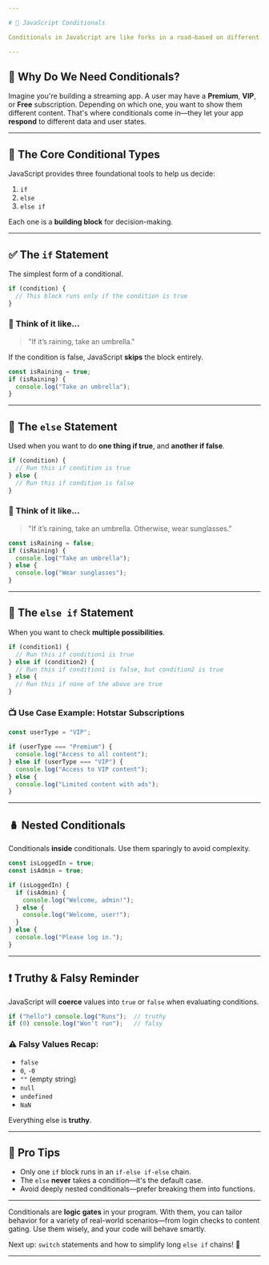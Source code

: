 ```yaml
---

# 🔀 JavaScript Conditionals 

Conditionals in JavaScript are like forks in a road—based on different situations, the program can take different paths. This is how our code **makes decisions** and becomes dynamic.

---
```


## 🌱 Why Do We Need Conditionals?

Imagine you're building a streaming app. A user may have a **Premium**, **VIP**, or **Free** subscription. Depending on which one, you want to show them different content. That's where conditionals come in—they let your app **respond** to different data and user states.

---

## 🧠 The Core Conditional Types

JavaScript provides three foundational tools to help us decide:

1. `if`
2. `else`
3. `else if`

Each one is a **building block** for decision-making.

---

## ✅ The `if` Statement

The simplest form of a conditional.

```js
if (condition) {
  // This block runs only if the condition is true
}
```

### 🧠 Think of it like...

> "If it’s raining, take an umbrella."

If the condition is false, JavaScript **skips** the block entirely.

```js
const isRaining = true;
if (isRaining) {
  console.log("Take an umbrella");
}
```

---

## 🔁 The `else` Statement

Used when you want to do **one thing if true**, and **another if false**.

```js
if (condition) {
  // Run this if condition is true
} else {
  // Run this if condition is false
}
```

### 🧠 Think of it like...

> "If it’s raining, take an umbrella. Otherwise, wear sunglasses."

```js
const isRaining = false;
if (isRaining) {
  console.log("Take an umbrella");
} else {
  console.log("Wear sunglasses");
}
```

---

## 🔀 The `else if` Statement

When you want to check **multiple possibilities**.

```js
if (condition1) {
  // Run this if condition1 is true
} else if (condition2) {
  // Run this if condition1 is false, but condition2 is true
} else {
  // Run this if none of the above are true
}
```

### 📺 Use Case Example: Hotstar Subscriptions

```js
const userType = "VIP";

if (userType === "Premium") {
  console.log("Access to all content");
} else if (userType === "VIP") {
  console.log("Access to VIP content");
} else {
  console.log("Limited content with ads");
}
```

---

## 🪆 Nested Conditionals

Conditionals **inside** conditionals. Use them sparingly to avoid complexity.

```js
const isLoggedIn = true;
const isAdmin = true;

if (isLoggedIn) {
  if (isAdmin) {
    console.log("Welcome, admin!");
  } else {
    console.log("Welcome, user!");
  }
} else {
  console.log("Please log in.");
}
```

---

## ❗ Truthy & Falsy Reminder

JavaScript will **coerce** values into `true` or `false` when evaluating conditions.

```js
if ("hello") console.log("Runs");  // truthy
if (0) console.log("Won't run");   // falsy
```

### ⚠️ Falsy Values Recap:

* `false`
* `0`, `-0`
* `""` (empty string)
* `null`
* `undefined`
* `NaN`

Everything else is **truthy**.

---

## 🧠 Pro Tips

* Only one `if` block runs in an `if-else if-else` chain.
* The `else` **never** takes a condition—it's the default case.
* Avoid deeply nested conditionals—prefer breaking them into functions.

---

Conditionals are **logic gates** in your program. With them, you can tailor behavior for a variety of real-world scenarios—from login checks to content gating. Use them wisely, and your code will behave smartly.

Next up: `switch` statements and how to simplify long `else if` chains! 🚦

---

